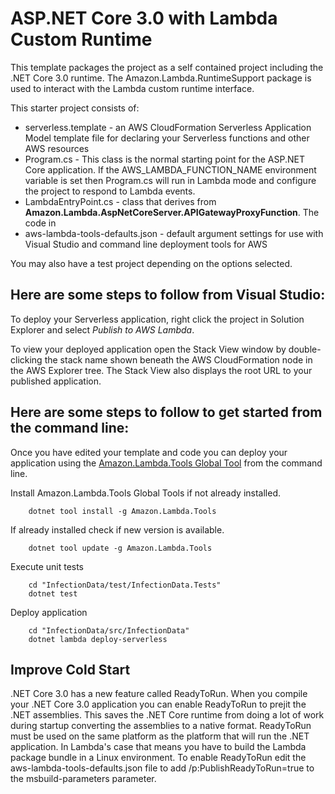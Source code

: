# ASP.NET Core 3.0 with Lambda Custom Runtime

This template packages the project as a self contained project including the .NET Core 3.0 runtime. The Amazon.Lambda.RuntimeSupport
package is used to interact with the Lambda custom runtime interface.

This starter project consists of:
* serverless.template - an AWS CloudFormation Serverless Application Model template file for declaring your Serverless functions and other AWS resources
* Program.cs - This class is the normal starting point for the ASP.NET Core application. If the AWS_LAMBDA_FUNCTION_NAME environment
variable is set then Program.cs will run in Lambda mode and configure the project to respond to Lambda events.
* LambdaEntryPoint.cs - class that derives from **Amazon.Lambda.AspNetCoreServer.APIGatewayProxyFunction**. The code in 
* aws-lambda-tools-defaults.json - default argument settings for use with Visual Studio and command line deployment tools for AWS

You may also have a test project depending on the options selected.

## Here are some steps to follow from Visual Studio:

To deploy your Serverless application, right click the project in Solution Explorer and select *Publish to AWS Lambda*.

To view your deployed application open the Stack View window by double-clicking the stack name shown beneath the AWS CloudFormation node in the AWS Explorer tree. The Stack View also displays the root URL to your published application.

## Here are some steps to follow to get started from the command line:

Once you have edited your template and code you can deploy your application using the [Amazon.Lambda.Tools Global Tool](https://github.com/aws/aws-extensions-for-dotnet-cli#aws-lambda-amazonlambdatools) from the command line.

Install Amazon.Lambda.Tools Global Tools if not already installed.
```
    dotnet tool install -g Amazon.Lambda.Tools
```

If already installed check if new version is available.
```
    dotnet tool update -g Amazon.Lambda.Tools
```

Execute unit tests
```
    cd "InfectionData/test/InfectionData.Tests"
    dotnet test
```

Deploy application
```
    cd "InfectionData/src/InfectionData"
    dotnet lambda deploy-serverless
```

## Improve Cold Start

.NET Core 3.0 has a new feature called ReadyToRun. When you compile your .NET Core 3.0 application you can enable ReadyToRun 
to prejit the .NET assemblies. This saves the .NET Core runtime from doing a lot of work during startup converting the 
assemblies to a native format. ReadyToRun must be used on the same platform as the platform that will run the .NET application. In Lambda's case
that means you have to build the Lambda package bundle in a Linux environment. To enable ReadyToRun edit the aws-lambda-tools-defaults.json
file to add /p:PublishReadyToRun=true to the msbuild-parameters parameter.

